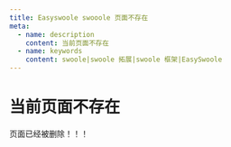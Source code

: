 ```yaml
---
title: Easyswoole swooole 页面不存在
meta:
  - name: description
    content: 当前页面不存在
  - name: keywords
    content: swoole|swoole 拓展|swoole 框架|EasySwoole
---
```


# 当前页面不存在

页面已经被删除！！！


